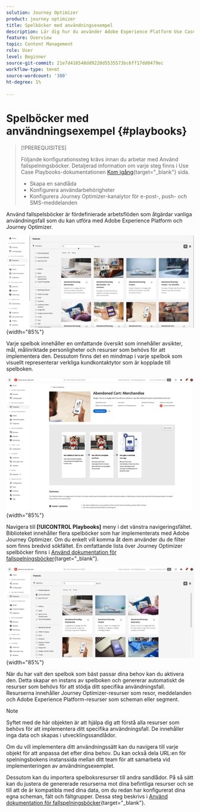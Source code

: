 ```yaml
---
solution: Journey Optimizer
product: journey optimizer
title: Spelböcker med användningsexempel
description: Lär dig hur du använder Adobe Experience Platform Use Case Playbooks med Adobe Journeys Optimizer.
feature: Overview
topic: Content Management
role: User
level: Beginner
source-git-commit: 21e7d416548dd9220d5535573bc6ff17dd0479ec
workflow-type: tm+mt
source-wordcount: '380'
ht-degree: 1%

---
```


# Spelböcker med användningsexempel {#playbooks}

>[!PREREQUISITES]
>
>Följande konfigurationssteg krävs innan du arbetar med Använd fallspelningsböcker. Detaljerad information om varje steg finns i Use Case Playbooks-dokumentationen [Kom igång](https://experienceleague.adobe.com/docs/experience-platform/use-case-playbooks/playbooks/get-started.html){target="_blank"} sida.
>
>* Skapa en sandlåda
>* Konfigurera användarbehörigheter
>* Konfigurera Journey Optimizer-kanalytor för e-post-, push- och SMS-meddelanden

Använd fallspelsböcker är fördefinierade arbetsflöden som åtgärdar vanliga användningsfall som du kan utföra med Adobe Experience Platform och Journey Optimizer.

![animerad bild med Use Case Playbooks](../rn/assets/do-not-localize/playbooks.gif){width="85%"}

Varje spelbok innehåller en omfattande översikt som innehåller avsikter, mål, målinriktade personligheter och resurser som behövs för att implementera den. Dessutom finns det en mindmap i varje spelbok som visuellt representerar verkliga kundkontaktytor som är kopplade till spelboken.

![Övergiven Cart-spelbok som visas i vyn Upptäck spelningsböcker](assets/playbooks-detail.png){width="85%"}

Navigera till **[!UICONTROL Playbooks]** meny i det vänstra navigeringsfältet. Biblioteket innehåller flera spelböcker som har implementerats med Adobe Journey Optimizer. Om du enkelt vill komma åt dem använder du de filter som finns bredvid sökfältet. En omfattande lista över Journey Optimizer spelböcker finns i [Använd dokumentation för fallspelningsböcker](https://experienceleague.adobe.com/docs/experience-platform/use-case-playbooks/playbooks/playbooks-list.html){target="_blank"}.

![Spelböcker, lista med filterfönster öppna](assets/playbooks-filter.png){width="85%"}

När du har valt den spelbok som bäst passar dina behov kan du aktivera den. Detta skapar en instans av spelboken och genererar automatiskt de resurser som behövs för att stödja ditt specifika användningsfall. Resurserna innehåller Journey Optimizer-resurser som resor, meddelanden och Adobe Experience Platform-resurser som scheman eller segment.

>[!NOTE]
>
>Syftet med de här objekten är att hjälpa dig att förstå alla resurser som behövs för att implementera ditt specifika användningsfall. De innehåller inga data och skapas i utvecklingssandlådor.

Om du vill implementera ditt användningssätt kan du navigera till varje objekt för att anpassa det efter dina behov. Du kan också dela URL:en för spelningsbokens instanssida mellan ditt team för att samarbeta vid implementeringen av användningsexemplet.

Dessutom kan du importera spelboksresurser till andra sandlådor. På så sätt kan du justera de genererade resurserna mot dina befintliga resurser och se till att de är kompatibla med dina data, om du redan har konfigurerat dina egna scheman, fält och fältgrupper. Dessa steg beskrivs i [Använd dokumentation för fallspelningsböcker](https://experienceleague.adobe.com/docs/experience-platform/use-case-playbooks/playbooks/data-awareness.html){target="_blank"}.
